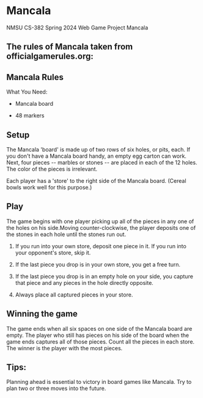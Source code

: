# Mancala
NMSU CS-382 Spring 2024 Web Game Project Mancala

## The rules of Mancala taken from officialgamerules.org: 

## Mancala Rules
What You Need:

- Mancala board

- 48 markers

## Setup

The Mancala 'board' is made up of two rows of six holes, or pits, each. If you don't have a Mancala board handy, an empty egg carton can work. Next, four pieces -- marbles or stones -- are placed in each of the 12 holes. The color of the pieces is irrelevant.
 
Each player has a 'store' to the right side of the Mancala board. (Cereal bowls work well for this purpose.)

 
## Play

The game begins with one player picking up all of the pieces in any one of the holes on his side.Moving counter-clockwise, the player deposits one of the stones in each hole until the stones run out.

1. If you run into your own store, deposit one piece in it. If you run into your opponent's store, skip it.

2. If the last piece you drop is in your own store, you get a free turn.

3. If the last piece you drop is in an empty hole on your side, you capture that piece and any pieces in the hole directly opposite.

4. Always place all captured pieces in your store.

 
## Winning the game

The game ends when all six spaces on one side of the Mancala board are empty. The player who still has pieces on his side of the board when the game ends captures all of those pieces. Count all the pieces in each store. The winner is the player with the most pieces.

 
## Tips:

Planning ahead is essential to victory in board games like Mancala. Try to plan two or three moves into the future.
